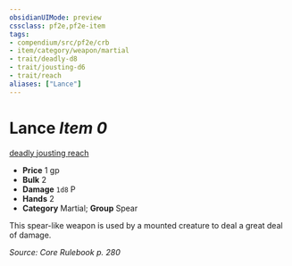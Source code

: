 ```yaml
---
obsidianUIMode: preview
cssclass: pf2e,pf2e-item
tags:
- compendium/src/pf2e/crb
- item/category/weapon/martial
- trait/deadly-d8
- trait/jousting-d6
- trait/reach
aliases: ["Lance"]
---
```

# Lance *Item 0*  
[deadly <d8>](/rules/traits/deadly.md)  [jousting <d6>](/rules/traits/jousting.md)  [reach](/rules/traits/reach.md)  

- **Price** 1 gp
- **Bulk** 2
- **Damage** `1d8` P
- **Hands** 2
- **Category** Martial; **Group** Spear 

This spear-like weapon is used by a mounted creature to deal a great deal of damage.

*Source: Core Rulebook p. 280*